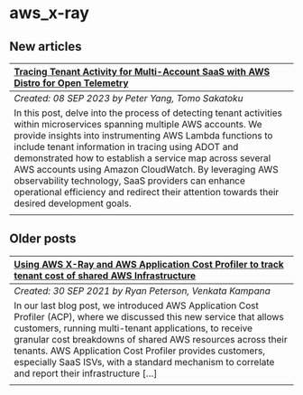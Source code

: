 # aws_x-ray

## New articles

| [Tracing Tenant Activity for Multi-Account SaaS with AWS Distro for Open Telemetry](https://aws.amazon.com/blogs/apn/tracing-cross-account-tenant-activities-for-saas-solutions-with-aws-distro-for-open-telemetry/) |
|:----------|
| *Created: 08 SEP 2023 by Peter Yang, Tomo Sakatoku* | 
| In this post, delve into the process of detecting tenant activities within microservices spanning multiple AWS accounts. We provide insights into instrumenting AWS Lambda functions to include tenant information in tracing using ADOT and demonstrated how to establish a service map across several AWS accounts using Amazon CloudWatch. By leveraging AWS observability technology, SaaS providers can enhance operational efficiency and redirect their attention towards their desired development goals. | 
|  | 

## Older posts
| [Using AWS X-Ray and AWS Application Cost Profiler to track tenant cost of shared AWS Infrastructure](https://aws.amazon.com/blogs/mt/using-aws-x-ray-and-aws-application-cost-profiler-to-track-tenant-cost-of-shared-aws-infrastructure/) |
|:----------|
| *Created: 30 SEP 2021 by Ryan Peterson, Venkata Kampana* | 
| In our last blog post, we introduced AWS Application Cost Profiler (ACP), where we discussed this new service that allows customers, running multi-tenant applications, to receive granular cost breakdowns of shared AWS resources across their tenants. AWS Application Cost Profiler provides customers, especially SaaS ISVs, with a standard mechanism to correlate and report their infrastructure […] | 
|  | 

